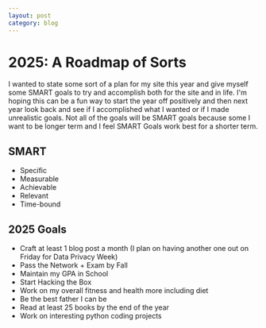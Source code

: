 ```yaml
---
layout: post
category: blog
---
```


# 2025: A Roadmap of Sorts

I wanted to state some sort of a plan for my site this year and give myself some SMART goals to try and accomplish both for the site and in life. I'm hoping this can be a fun way to start the year off positively and then next year look back and see if I accomplished what I wanted or if I made unrealistic goals. Not all of the goals will be SMART goals because some I want to be longer term and I feel SMART Goals work best for a shorter term.

## SMART

- Specific
- Measurable
- Achievable
- Relevant
- Time-bound

## 2025 Goals

- Craft at least 1 blog post a month (I plan on having another one out on Friday for Data Privacy Week)
- Pass the Network + Exam by Fall
- Maintain my GPA in School
- Start Hacking the Box
- Work on my overall fitness and health more including diet
- Be the best father I can be 
- Read at least 25 books by the end of the year
- Work on interesting python coding projects






